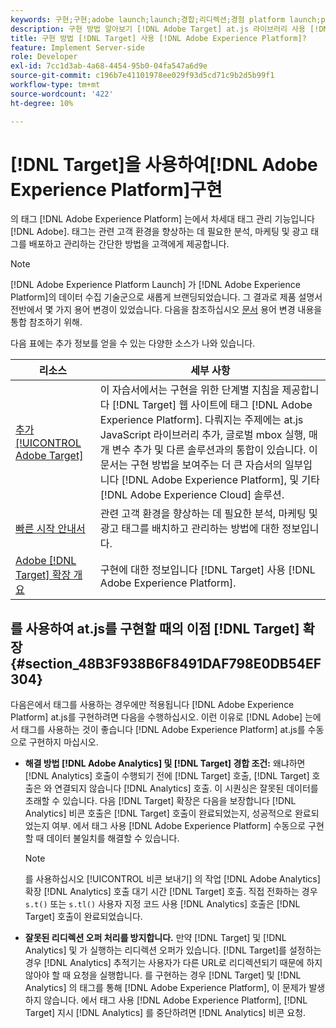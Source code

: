 ```yaml
---
keywords: 구현;구현;adobe launch;launch;경합;리디렉션;경험 platform launch;platform launch;태그;adobe platform
description: 구현 방법 알아보기 [!DNL Adobe Target] at.js 라이브러리 사용 [!DNL Adobe Experience Platform]를 구현하기 위해 선호되는 방법입니다 [!DNL Target].
title: 구현 방법 [!DNL Target] 사용 [!DNL Adobe Experience Platform]?
feature: Implement Server-side
role: Developer
exl-id: 7cc1d3ab-4a68-4454-95b0-04fa547a6d9e
source-git-commit: c196b7e41101978ee029f93d5cd71c9b2d5b99f1
workflow-type: tm+mt
source-wordcount: '422'
ht-degree: 10%

---
```


# [!DNL Target]을 사용하여[!DNL Adobe Experience Platform]구현 

의 태그 [!DNL Adobe Experience Platform] 는에서 차세대 태그 관리 기능입니다 [!DNL Adobe]. 태그는 관련 고객 환경을 향상하는 데 필요한 분석, 마케팅 및 광고 태그를 배포하고 관리하는 간단한 방법을 고객에게 제공합니다.

>[!NOTE]
>
>[!DNL Adobe Experience Platform Launch] 가 [!DNL Adobe Experience Platform]의 데이터 수집 기술군으로 새롭게 브랜딩되었습니다. 그 결과로 제품 설명서 전반에서 몇 가지 용어 변경이 있었습니다. 다음을 참조하십시오 [문서](https://experienceleague.adobe.com/docs/experience-platform/tags/term-updates.html?lang=en) 용어 변경 내용을 통합 참조하기 위해.

다음 표에는 추가 정보를 얻을 수 있는 다양한 소스가 나와 있습니다.

| 리소스 | 세부 사항 |
|--- |--- |
| [추가 [!UICONTROL Adobe Target]](https://experienceleague.adobe.com/docs/launch-learn/implementing-in-websites-with-launch/implement-solutions/target.html#implement-solutions) | 이 자습서에서는 구현을 위한 단계별 지침을 제공합니다 [!DNL Target] 웹 사이트에 태그 [!DNL Adobe Experience Platform]. 다뤄지는 주제에는 at.js JavaScript 라이브러리 추가, 글로벌 mbox 실행, 매개 변수 추가 및 다른 솔루션과의 통합이 있습니다. 이 문서는 구현 방법을 보여주는 더 큰 자습서의 일부입니다 [!DNL Adobe Experience Platform], 및 기타 [!DNL Adobe Experience Cloud] 솔루션. |
| [빠른 시작 안내서](https://experienceleague.adobe.com/docs/experience-platform/tags/get-started/quick-start.html) | 관련 고객 환경을 향상하는 데 필요한 분석, 마케팅 및 광고 태그를 배치하고 관리하는 방법에 대한 정보입니다. |
| [Adobe [!DNL Target] 확장 개요](https://experienceleague.adobe.com/docs/experience-platform/tags/extensions/adobe/target/overview.html) | 구현에 대한 정보입니다 [!DNL Target] 사용 [!DNL Adobe Experience Platform]. |

## 를 사용하여 at.js를 구현할 때의 이점 [!DNL Target] 확장 {#section_48B3F938B6F8491DAF798E0DB54EF304}

다음은에서 태그를 사용하는 경우에만 적용됩니다 [!DNL Adobe Experience Platform] at.js를 구현하려면 다음을 수행하십시오. 이런 이유로 [!DNL Adobe] 는에서 태그를 사용하는 것이 좋습니다 [!DNL Adobe Experience Platform] at.js를 수동으로 구현하지 마십시오.

* **해결 방법 [!DNL Adobe Analytics] 및 [!DNL Target] 경합 조건:** 왜냐하면 [!DNL Analytics] 호출이 수행되기 전에 [!DNL Target] 호출, [!DNL Target] 호출은 와 연결되지 않습니다 [!DNL Analytics] 호출. 이 시퀀싱은 잘못된 데이터를 초래할 수 있습니다. 다음 [!DNL Target] 확장은 다음을 보장합니다 [!DNL Analytics] 비콘 호출은 [!DNL Target] 호출이 완료되었는지, 성공적으로 완료되었는지 여부. 에서 태그 사용 [!DNL Adobe Experience Platform] 수동으로 구현할 때 데이터 불일치를 해결할 수 있습니다.

   >[!NOTE]
   >
   >를 사용하십시오 [!UICONTROL 비콘 보내기] 의 작업 [!DNL Adobe Analytics] 확장 [!DNL Analytics] 호출 대기 시간 [!DNL Target] 호출. 직접 전화하는 경우 `s.t()` 또는 `s.tl()` 사용자 지정 코드 사용 [!DNL Analytics] 호출은 [!DNL Target] 호출이 완료되었습니다.

* **잘못된 리디렉션 오퍼 처리를 방지합니다.** 만약 [!DNL Target] 및 [!DNL Analytics] 및 가 실행하는 리디렉션 오퍼가 있습니다. [!DNL Target]를 설정하는 경우 [!DNL Analytics] 추적기는 사용자가 다른 URL로 리디렉션되기 때문에 하지 않아야 할 때 요청을 실행합니다. 를 구현하는 경우 [!DNL Target] 및 [!DNL Analytics] 의 태그를 통해 [!DNL Adobe Experience Platform], 이 문제가 발생하지 않습니다. 에서 태그 사용 [!DNL Adobe Experience Platform], [!DNL Target] 지시 [!DNL Analytics] 를 중단하려면 [!DNL Analytics] 비콘 요청.
